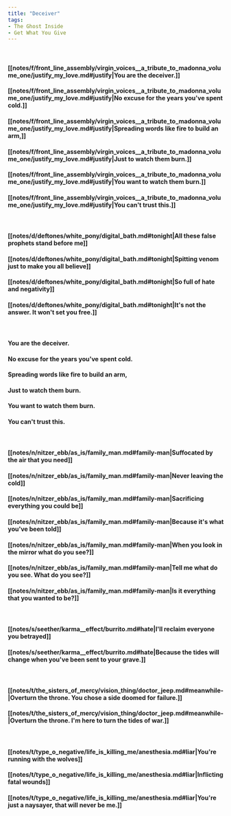 ```yaml
---
title: "Deceiver"
tags:
- The Ghost Inside
- Get What You Give
---
```

&nbsp;
#### [[notes/f/front_line_assembly/virgin_voices__a_tribute_to_madonna_volume_one/justify_my_love.md#justify|You are the deceiver.]]
#### [[notes/f/front_line_assembly/virgin_voices__a_tribute_to_madonna_volume_one/justify_my_love.md#justify|No excuse for the years you've spent cold.]]
#### [[notes/f/front_line_assembly/virgin_voices__a_tribute_to_madonna_volume_one/justify_my_love.md#justify|Spreading words like fire to build an arm,]]
#### [[notes/f/front_line_assembly/virgin_voices__a_tribute_to_madonna_volume_one/justify_my_love.md#justify|Just to watch them burn.]]
#### [[notes/f/front_line_assembly/virgin_voices__a_tribute_to_madonna_volume_one/justify_my_love.md#justify|You want to watch them burn.]]
#### [[notes/f/front_line_assembly/virgin_voices__a_tribute_to_madonna_volume_one/justify_my_love.md#justify|You can't trust this.]]
&nbsp;
#### [[notes/d/deftones/white_pony/digital_bath.md#tonight|All these false prophets stand before me]]
#### [[notes/d/deftones/white_pony/digital_bath.md#tonight|Spitting venom just to make you all believe]]
#### [[notes/d/deftones/white_pony/digital_bath.md#tonight|So full of hate and negativity]]
#### [[notes/d/deftones/white_pony/digital_bath.md#tonight|It's not the answer. It won't set you free.]]
&nbsp;
#### You are the deceiver.
#### No excuse for the years you've spent cold.
#### Spreading words like fire to build an arm,
#### Just to watch them burn.
#### You want to watch them burn.
#### You can't trust this.
&nbsp;
#### [[notes/n/nitzer_ebb/as_is/family_man.md#family-man|Suffocated by the air that you need]]
#### [[notes/n/nitzer_ebb/as_is/family_man.md#family-man|Never leaving the cold]]
#### [[notes/n/nitzer_ebb/as_is/family_man.md#family-man|Sacrificing everything you could be]]
#### [[notes/n/nitzer_ebb/as_is/family_man.md#family-man|Because it's what you've been told]]
#### [[notes/n/nitzer_ebb/as_is/family_man.md#family-man|When you look in the mirror what do you see?]]
#### [[notes/n/nitzer_ebb/as_is/family_man.md#family-man|Tell me what do you see. What do you see?]]
#### [[notes/n/nitzer_ebb/as_is/family_man.md#family-man|Is it everything that you wanted to be?]]
&nbsp;
#### [[notes/s/seether/karma__effect/burrito.md#hate|I'll reclaim everyone you betrayed]]
#### [[notes/s/seether/karma__effect/burrito.md#hate|Because the tides will change when you've been sent to your grave.]]
&nbsp;
#### [[notes/t/the_sisters_of_mercy/vision_thing/doctor_jeep.md#meanwhile-|Overturn the throne. You chose a side doomed for failure.]]
#### [[notes/t/the_sisters_of_mercy/vision_thing/doctor_jeep.md#meanwhile-|Overturn the throne. I'm here to turn the tides of war.]]
&nbsp;
#### [[notes/t/type_o_negative/life_is_killing_me/anesthesia.md#liar|You're running with the wolves]]
#### [[notes/t/type_o_negative/life_is_killing_me/anesthesia.md#liar|Inflicting fatal wounds]]
#### [[notes/t/type_o_negative/life_is_killing_me/anesthesia.md#liar|You're just a naysayer, that will never be me.]]
